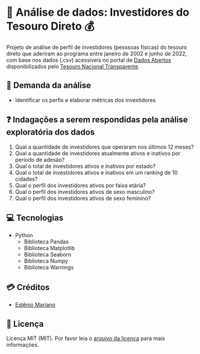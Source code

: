 # 🔎 Análise de dados: Investidores do Tesouro Direto 💰

Projeto de análise de perfil de investidores (pesssoas físicas) do tesouro direto que aderiram ao programa entre janeiro de 2002 e junho de 2022, com base nos dados (.csv) acessíveis no portal de [Dados Abertos](https://www.tesourotransparente.gov.br/ckan/dataset) disponibilizados pelo [Tesouro Nacional Transparente](https://www.tesourotransparente.gov.br/).

## 📃 Demanda da análise

- Identificar os perfis e elaborar métricas dos investidores 

## ❓ Indagações a serem respondidas pela análise exploratória dos dados

1. Qual a quantidade de investidores que operaram nos últimos 12 meses?
2. Qual a quantidade de investidores atualmente ativos e inativos por período de adesão?
3. Qual o total de investidores ativos e inativos por estado?
4. Qual o total de investidores ativos e inativos em um ranking de 10 cidades?
5. Qual o perfil dos investidores ativos por faixa etária?
6. Qual o perfil dos investidores ativos de sexo masculino?
7. Qual o perfil dos investidores ativos de sexo feminino?

## 💻 Tecnologias

- Python
    - Biblioteca Pandas
    - Biblioteca Matplotlib
    - Biblioteca Seaborn
    - Biblioteca Numpy
    - Biblioteca Warnings

## 💳 Créditos

- [Estênio Mariano](https://github.com/emso-exe)

## 🔖 Licença

Licença MIT (MIT). Por favor leia o [arquivo da licença](LICENSE.md) para mais informações.